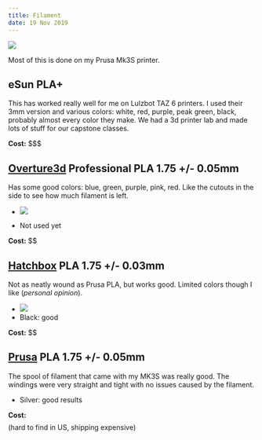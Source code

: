```yaml
---
title: Filament
date: 19 Nov 2019
---
```


![](https://cdn.shop.prusa3d.com/1303-large_default/original-prusa-i3-mk3-kit.jpg)

Most of this is done on my Prusa Mk3S printer.

## eSun PLA+

This has worked really well for me on Lulzbot TAZ 6 printers. I used their 3mm version
and various colors: white, red, purple, peak green, black, probably almost every color they
make. We had a 3d printer lab and made lots of stuff for our capstone classes.

**Cost:** $$$

## [Overture3d](https://overture3d.com/products/overture-pla-professional-1-75mm) Professional PLA 1.75 +/- 0.05mm

Has some good colors: blue, green, purple, pink, red. Like the cutouts in the side to see how much
filament is left.

- [![](https://img.youtube.com/vi/4eJZJZKKBhM/0.jpg)](https://www.youtube.com/watch?v=4eJZJZKKBhM)

- Not used yet

**Cost:** $$

## [Hatchbox](https://www.hatchbox3d.com/collections/pla) PLA 1.75 +/- 0.03mm

Not as neatly wound as Prusa PLA, but works good. Limited colors though I like (*personal opinion*).

- [![](https://img.youtube.com/vi/SoKIjjtm7eo/0.jpg)](https://www.youtube.com/watch?v=SoKIjjtm7eo)
- Black: good

**Cost:** $$

## [Prusa](https://shop.prusa3d.com/en/21-pla) PLA 1.75 +/- 0.05mm

The spool of filament that came with my MK3S was really good. The windings were very 
straight and tight with no issues caused by the filament. 

- Silver: good results

**Cost:** $$$$ (hard to find in US, shipping expensive)
